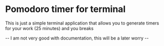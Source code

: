 # Pomodoro timer for terminal

This is just a simple terminal application that allows you to generate timers for your work (25 minutes) and you breaks

-- I am not very good with documentation, this will be a later worry --
